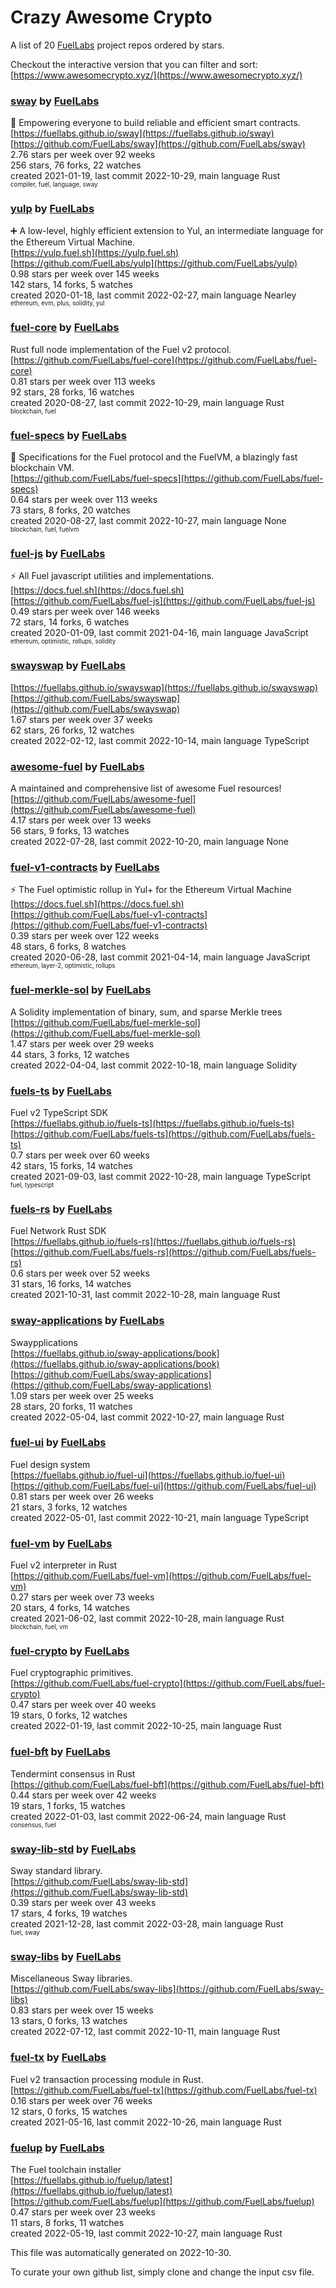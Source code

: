 # Crazy Awesome Crypto
A list of 20 [FuelLabs](https://github.com/FuelLabs) project repos ordered by stars.  

Checkout the interactive version that you can filter and sort: 
[https://www.awesomecrypto.xyz/](https://www.awesomecrypto.xyz/)  


### [sway](https://github.com/FuelLabs/sway) by [FuelLabs](https://github.com/FuelLabs)  
🌴 Empowering everyone to build reliable and efficient smart contracts.  
[https://fuellabs.github.io/sway](https://fuellabs.github.io/sway)  
[https://github.com/FuelLabs/sway](https://github.com/FuelLabs/sway)  
2.76 stars per week over 92 weeks  
256 stars, 76 forks, 22 watches  
created 2021-01-19, last commit 2022-10-29, main language Rust  
<sub><sup>compiler, fuel, language, sway</sup></sub>


### [yulp](https://github.com/FuelLabs/yulp) by [FuelLabs](https://github.com/FuelLabs)  
➕ A low-level, highly efficient extension to Yul, an intermediate language for the Ethereum Virtual Machine.  
[https://yulp.fuel.sh](https://yulp.fuel.sh)  
[https://github.com/FuelLabs/yulp](https://github.com/FuelLabs/yulp)  
0.98 stars per week over 145 weeks  
142 stars, 14 forks, 5 watches  
created 2020-01-18, last commit 2022-02-27, main language Nearley  
<sub><sup>ethereum, evm, plus, solidity, yul</sup></sub>


### [fuel-core](https://github.com/FuelLabs/fuel-core) by [FuelLabs](https://github.com/FuelLabs)  
Rust full node implementation of the Fuel v2 protocol.  
[https://github.com/FuelLabs/fuel-core](https://github.com/FuelLabs/fuel-core)  
0.81 stars per week over 113 weeks  
92 stars, 28 forks, 16 watches  
created 2020-08-27, last commit 2022-10-29, main language Rust  
<sub><sup>blockchain, fuel</sup></sub>


### [fuel-specs](https://github.com/FuelLabs/fuel-specs) by [FuelLabs](https://github.com/FuelLabs)  
📝 Specifications for the Fuel protocol and the FuelVM, a blazingly fast blockchain VM.  
[https://github.com/FuelLabs/fuel-specs](https://github.com/FuelLabs/fuel-specs)  
0.64 stars per week over 113 weeks  
73 stars, 8 forks, 20 watches  
created 2020-08-27, last commit 2022-10-27, main language None  
<sub><sup>blockchain, fuel, fuelvm</sup></sub>


### [fuel-js](https://github.com/FuelLabs/fuel-js) by [FuelLabs](https://github.com/FuelLabs)  
⚡ All Fuel javascript utilities and implementations.  
[https://docs.fuel.sh](https://docs.fuel.sh)  
[https://github.com/FuelLabs/fuel-js](https://github.com/FuelLabs/fuel-js)  
0.49 stars per week over 146 weeks  
72 stars, 14 forks, 6 watches  
created 2020-01-09, last commit 2021-04-16, main language JavaScript  
<sub><sup>ethereum, optimistic, rollups, solidity</sup></sub>


### [swayswap](https://github.com/FuelLabs/swayswap) by [FuelLabs](https://github.com/FuelLabs)  
  
[https://fuellabs.github.io/swayswap](https://fuellabs.github.io/swayswap)  
[https://github.com/FuelLabs/swayswap](https://github.com/FuelLabs/swayswap)  
1.67 stars per week over 37 weeks  
62 stars, 26 forks, 12 watches  
created 2022-02-12, last commit 2022-10-14, main language TypeScript  


### [awesome-fuel](https://github.com/FuelLabs/awesome-fuel) by [FuelLabs](https://github.com/FuelLabs)  
A maintained and comprehensive list of awesome Fuel resources!  
[https://github.com/FuelLabs/awesome-fuel](https://github.com/FuelLabs/awesome-fuel)  
4.17 stars per week over 13 weeks  
56 stars, 9 forks, 13 watches  
created 2022-07-28, last commit 2022-10-20, main language None  


### [fuel-v1-contracts](https://github.com/FuelLabs/fuel-v1-contracts) by [FuelLabs](https://github.com/FuelLabs)  
⚡ The Fuel optimistic rollup in Yul+ for the Ethereum Virtual Machine  
[https://docs.fuel.sh](https://docs.fuel.sh)  
[https://github.com/FuelLabs/fuel-v1-contracts](https://github.com/FuelLabs/fuel-v1-contracts)  
0.39 stars per week over 122 weeks  
48 stars, 6 forks, 8 watches  
created 2020-06-28, last commit 2021-04-14, main language JavaScript  
<sub><sup>ethereum, layer-2, optimistic, rollups</sup></sub>


### [fuel-merkle-sol](https://github.com/FuelLabs/fuel-merkle-sol) by [FuelLabs](https://github.com/FuelLabs)  
A Solidity implementation of binary, sum, and sparse Merkle trees  
[https://github.com/FuelLabs/fuel-merkle-sol](https://github.com/FuelLabs/fuel-merkle-sol)  
1.47 stars per week over 29 weeks  
44 stars, 3 forks, 12 watches  
created 2022-04-04, last commit 2022-10-18, main language Solidity  


### [fuels-ts](https://github.com/FuelLabs/fuels-ts) by [FuelLabs](https://github.com/FuelLabs)  
Fuel v2 TypeScript SDK  
[https://fuellabs.github.io/fuels-ts](https://fuellabs.github.io/fuels-ts)  
[https://github.com/FuelLabs/fuels-ts](https://github.com/FuelLabs/fuels-ts)  
0.7 stars per week over 60 weeks  
42 stars, 15 forks, 14 watches  
created 2021-09-03, last commit 2022-10-28, main language TypeScript  
<sub><sup>fuel, typescript</sup></sub>


### [fuels-rs](https://github.com/FuelLabs/fuels-rs) by [FuelLabs](https://github.com/FuelLabs)  
Fuel Network Rust SDK  
[https://fuellabs.github.io/fuels-rs](https://fuellabs.github.io/fuels-rs)  
[https://github.com/FuelLabs/fuels-rs](https://github.com/FuelLabs/fuels-rs)  
0.6 stars per week over 52 weeks  
31 stars, 16 forks, 14 watches  
created 2021-10-31, last commit 2022-10-28, main language Rust  


### [sway-applications](https://github.com/FuelLabs/sway-applications) by [FuelLabs](https://github.com/FuelLabs)  
Swaypplications  
[https://fuellabs.github.io/sway-applications/book](https://fuellabs.github.io/sway-applications/book)  
[https://github.com/FuelLabs/sway-applications](https://github.com/FuelLabs/sway-applications)  
1.09 stars per week over 25 weeks  
28 stars, 20 forks, 11 watches  
created 2022-05-04, last commit 2022-10-27, main language Rust  


### [fuel-ui](https://github.com/FuelLabs/fuel-ui) by [FuelLabs](https://github.com/FuelLabs)  
Fuel design system  
[https://fuellabs.github.io/fuel-ui](https://fuellabs.github.io/fuel-ui)  
[https://github.com/FuelLabs/fuel-ui](https://github.com/FuelLabs/fuel-ui)  
0.81 stars per week over 26 weeks  
21 stars, 3 forks, 12 watches  
created 2022-05-01, last commit 2022-10-21, main language TypeScript  


### [fuel-vm](https://github.com/FuelLabs/fuel-vm) by [FuelLabs](https://github.com/FuelLabs)  
Fuel v2 interpreter in Rust  
[https://github.com/FuelLabs/fuel-vm](https://github.com/FuelLabs/fuel-vm)  
0.27 stars per week over 73 weeks  
20 stars, 4 forks, 14 watches  
created 2021-06-02, last commit 2022-10-28, main language Rust  
<sub><sup>blockchain, fuel, vm</sup></sub>


### [fuel-crypto](https://github.com/FuelLabs/fuel-crypto) by [FuelLabs](https://github.com/FuelLabs)  
Fuel cryptographic primitives.  
[https://github.com/FuelLabs/fuel-crypto](https://github.com/FuelLabs/fuel-crypto)  
0.47 stars per week over 40 weeks  
19 stars, 0 forks, 12 watches  
created 2022-01-19, last commit 2022-10-25, main language Rust  


### [fuel-bft](https://github.com/FuelLabs/fuel-bft) by [FuelLabs](https://github.com/FuelLabs)  
Tendermint consensus in Rust  
[https://github.com/FuelLabs/fuel-bft](https://github.com/FuelLabs/fuel-bft)  
0.44 stars per week over 42 weeks  
19 stars, 1 forks, 15 watches  
created 2022-01-03, last commit 2022-06-24, main language Rust  
<sub><sup>consensus, fuel</sup></sub>


### [sway-lib-std](https://github.com/FuelLabs/sway-lib-std) by [FuelLabs](https://github.com/FuelLabs)  
Sway standard library.  
[https://github.com/FuelLabs/sway-lib-std](https://github.com/FuelLabs/sway-lib-std)  
0.39 stars per week over 43 weeks  
17 stars, 4 forks, 19 watches  
created 2021-12-28, last commit 2022-03-28, main language Rust  
<sub><sup>fuel, sway</sup></sub>


### [sway-libs](https://github.com/FuelLabs/sway-libs) by [FuelLabs](https://github.com/FuelLabs)  
Miscellaneous Sway libraries.  
[https://github.com/FuelLabs/sway-libs](https://github.com/FuelLabs/sway-libs)  
0.83 stars per week over 15 weeks  
13 stars, 0 forks, 13 watches  
created 2022-07-12, last commit 2022-10-11, main language Rust  


### [fuel-tx](https://github.com/FuelLabs/fuel-tx) by [FuelLabs](https://github.com/FuelLabs)  
Fuel v2 transaction processing module in Rust.  
[https://github.com/FuelLabs/fuel-tx](https://github.com/FuelLabs/fuel-tx)  
0.16 stars per week over 76 weeks  
12 stars, 0 forks, 15 watches  
created 2021-05-16, last commit 2022-10-26, main language Rust  


### [fuelup](https://github.com/FuelLabs/fuelup) by [FuelLabs](https://github.com/FuelLabs)  
The Fuel toolchain installer  
[https://fuellabs.github.io/fuelup/latest](https://fuellabs.github.io/fuelup/latest)  
[https://github.com/FuelLabs/fuelup](https://github.com/FuelLabs/fuelup)  
0.47 stars per week over 23 weeks  
11 stars, 8 forks, 11 watches  
created 2022-05-19, last commit 2022-10-27, main language Rust  


This file was automatically generated on 2022-10-30.  

To curate your own github list, simply clone and change the input csv file.  
